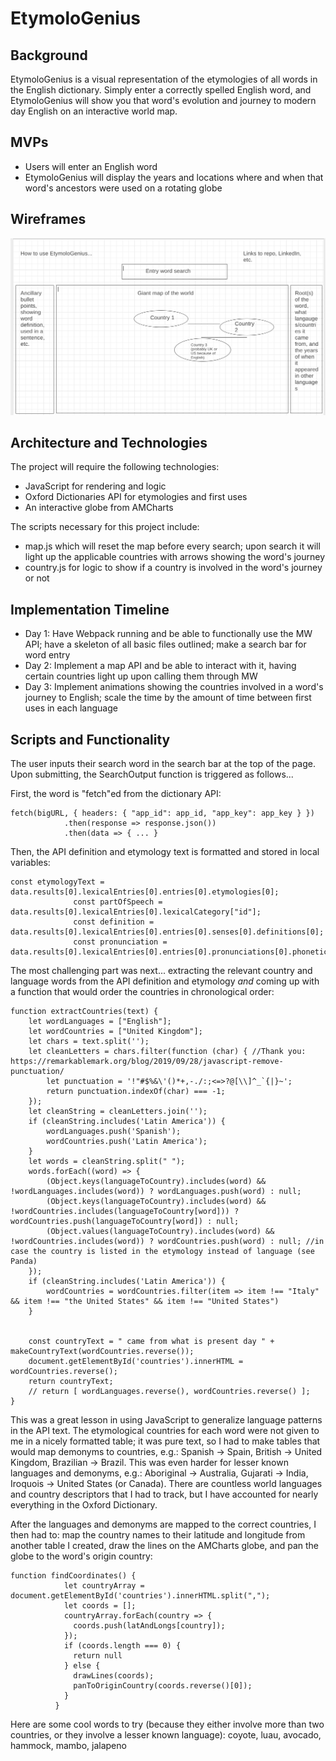 # EtymoloGenius
## Background
EtymoloGenius is a visual representation of the etymologies of all words in the English dictionary. Simply enter a correctly spelled English word, and EtymoloGenius will show you that word's evolution and journey to modern day English on an interactive world map.

## MVPs
* Users will enter an English word
* EtymoloGenius will display the years and locations where and when that word's ancestors were used on a rotating globe

## Wireframes
![wireframe](/src/images/wireframe.png)

## Architecture and Technologies
The project will require the following technologies:
* JavaScript for rendering and logic
* Oxford Dictionaries API for etymologies and first uses
* An interactive globe from AMCharts

The scripts necessary for this project include:
* map.js which will reset the map before every search; upon search it will light up the applicable countries with arrows showing the word's journey
* country.js for logic to show if a country is involved in the word's journey or not

## Implementation Timeline
* Day 1: Have Webpack running and be able to functionally use the MW API; have a skeleton of all basic files outlined; make a search bar for word entry
* Day 2: Implement a map API and be able to interact with it, having certain countries light up upon calling them through MW
* Day 3: Implement animations showing the countries involved in a word's journey to English; scale the time by the amount of time between first uses in each language

## Scripts and Functionality
The user inputs their search word in the search bar at the top of the page. Upon submitting, the SearchOutput function is triggered as follows...

First, the word is "fetch"ed from the dictionary API:
```
fetch(bigURL, { headers: { "app_id": app_id, "app_key": app_key } })
            .then(response => response.json())
            .then(data => { ... }
```

Then, the API definition and etymology text is formatted and stored in local variables:
```
const etymologyText = data.results[0].lexicalEntries[0].entries[0].etymologies[0];
              const partOfSpeech = data.results[0].lexicalEntries[0].lexicalCategory["id"];
              const definition = data.results[0].lexicalEntries[0].entries[0].senses[0].definitions[0];
              const pronunciation = data.results[0].lexicalEntries[0].entries[0].pronunciations[0].phoneticSpelling;
```

The most challenging part was next... extracting the relevant country and language words from the API definition and etymology *and* coming up with a function that would order the countries in chronological order:
```
function extractCountries(text) {
    let wordLanguages = ["English"];
    let wordCountries = ["United Kingdom"];
    let chars = text.split('');
    let cleanLetters = chars.filter(function (char) { //Thank you: https://remarkablemark.org/blog/2019/09/28/javascript-remove-punctuation/
        let punctuation = '!"#$%&\'()*+,-./:;<=>?@[\\]^_`{|}~';
        return punctuation.indexOf(char) === -1;
    });
    let cleanString = cleanLetters.join('');
    if (cleanString.includes('Latin America')) {
        wordLanguages.push('Spanish');
        wordCountries.push('Latin America');
    }
    let words = cleanString.split(" ");
    words.forEach((word) => {
        (Object.keys(languageToCountry).includes(word) && !wordLanguages.includes(word)) ? wordLanguages.push(word) : null;
        (Object.keys(languageToCountry).includes(word) && !wordCountries.includes(languageToCountry[word])) ? wordCountries.push(languageToCountry[word]) : null;
        (Object.values(languageToCountry).includes(word) && !wordCountries.includes(word)) ? wordCountries.push(word) : null; //in case the country is listed in the etymology instead of language (see Panda)
    });
    if (cleanString.includes('Latin America')) {
        wordCountries = wordCountries.filter(item => item !== "Italy" && item !== "the United States" && item !== "United States")
    }


    const countryText = " came from what is present day " + makeCountryText(wordCountries.reverse());
    document.getElementById('countries').innerHTML = wordCountries.reverse();
    return countryText;
    // return [ wordLanguages.reverse(), wordCountries.reverse() ];
}
```
This was a great lesson in using JavaScript to generalize language patterns in the API text. The etymological countries for each word were not given to me in a nicely formatted table; it was pure text, so I had to make tables that would map demonyms to countries, e.g.: Spanish -> Spain, British -> United Kingdom, Brazilian -> Brazil. This was even harder for lesser known languages and demonyms, e.g.: Aboriginal -> Australia, Gujarati -> India, Iroquois -> United States (or Canada). There are countless world languages and country descriptors that I had to track, but I have accounted for nearly everything in the Oxford Dictionary.

After the languages and demonyms are mapped to the correct countries, I then had to: map the country names to their latitude and longitude from another table I created, draw the lines on the AMCharts globe, and pan the globe to the word's origin country:
```
function findCoordinates() {
            let countryArray = document.getElementById('countries').innerHTML.split(",");
            let coords = [];
            countryArray.forEach(country => {
              coords.push(latAndLongs[country]);
            });
            if (coords.length === 0) {
              return null
            } else {
              drawLines(coords);
              panToOriginCountry(coords.reverse()[0]);
            }      
          }
```


Here are some cool words to try (because they either involve more than two countries, or they involve a lesser known language): coyote, luau, avocado, hammock, mambo, jalapeno
